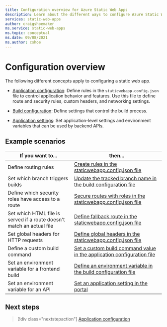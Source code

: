 ```yaml
---
title: Configuration overview for Azure Static Web Apps
description: Learn about the different ways to configure Azure Static Web Apps.
services: static-web-apps
author: craigshoemaker
ms.service: static-web-apps
ms.topic: conceptual
ms.date: 09/08/2021
ms.author: cshoe
---
```


# Configuration overview

The following different concepts apply to configuring a static web app.

- [Application configuration](./configuration.md): Define rules in the `staticwebapp.config.json` file to control application behavior and features. Use this file to define route and security rules, custom headers, and networking settings.

- [Build configuration](./build-configuration.md): Define settings that control the build process.

- [Application settings](./application-settings.yml): Set application-level settings and environment variables that can be used by backend APIs.

## Example scenarios

| If you want to... | then... |
|---|---|
| Define routing rules | [Create rules in the staticwebapp.config.json file](./configuration.md) |
| Set which branch triggers builds | [Update the tracked branch name in the build configuration file](./build-configuration.md)  |
| Define which security roles have access to a route | [Secure routes with roles in the staticwebapp.config.json file](./configuration.md#securing-routes-with-roles) |
| Set which HTML file is served if a route doesn't match an actual file | [Define fallback route in the staticwebapp.config.json file](./configuration.md#fallback-routes) |
| Set global headers for HTTP requests | [Define global headers in the staticwebapp.config.json file](./configuration.md#global-headers)|
| Define a custom build command | [Set a custom build command value in the application configuration file](./build-configuration.md) |
| Set an environment variable for a frontend build | [Define an environment variable in the build configuration file](./build-configuration.md#environment-variables) |
| Set an environment variable for an API | [Set an application setting in the portal](./application-settings.yml) |

## Next steps

> [!div class="nextstepaction"]
> [Application configuration](configuration.md)
